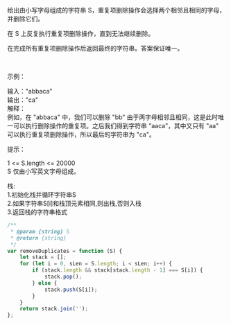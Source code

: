 给出由小写字母组成的字符串 S，重复项删除操作会选择两个相邻且相同的字母，并删除它们。

在 S 上反复执行重复项删除操作，直到无法继续删除。

在完成所有重复项删除操作后返回最终的字符串。答案保证唯一。

 

示例：

输入："abbaca"  
输出："ca"  
解释：  
例如，在 "abbaca" 中，我们可以删除 "bb" 由于两字母相邻且相同，这是此时唯一可以执行删除操作的重复项。之后我们得到字符串 "aaca"，其中又只有 "aa" 可以执行重复项删除操作，所以最后的字符串为 "ca"。
 

提示：

1 <= S.length <= 20000  
S 仅由小写英文字母组成。 


栈:  
    1.初始化栈并循环字符串S  
    2.如果字符串S[i]和栈顶元素相同,则出栈,否则入栈  
    3.返回栈的字符串格式  

```js
/**
 * @param {string} S
 * @return {string}
 */
var removeDuplicates = function (S) {
    let stack = [];
    for (let i = 0, sLen = S.length; i < sLen; i++) {
        if (stack.length && stack[stack.length - 1] === S[i]) {
            stack.pop();
        } else {
            stack.push(S[i]);
        }
    }
    return stack.join('');
};
```